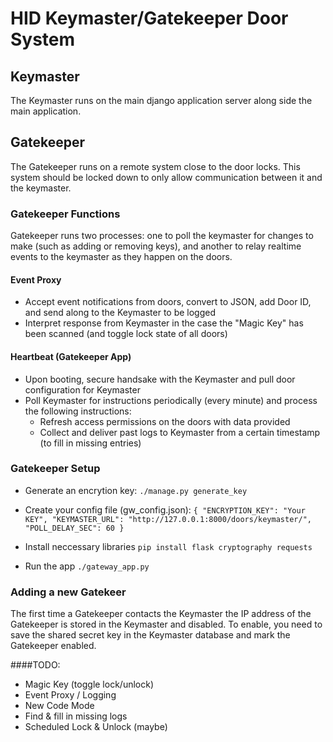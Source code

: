 # HID Keymaster/Gatekeeper Door System

## Keymaster

The Keymaster runs on the main django application server along side the main application. 

## Gatekeeper

The Gatekeeper runs on a remote system close to the door locks.  This system should be locked down to only allow communication between it and the keymaster.

### Gatekeeper Functions
Gatekeeper runs two processes: one to poll the keymaster for changes to make (such as adding or removing keys), and another to relay realtime events to the keymaster as they happen on the doors.

#### Event Proxy
 * Accept event notifications from doors, convert to JSON, add Door ID, and send along to the Keymaster to be logged
 * Interpret response from Keymaster in the case the "Magic Key" has been scanned (and toggle lock state of all doors)
 
#### Heartbeat (Gatekeeper App)
 * Upon booting, secure handsake with the Keymaster and pull door configuration for Keymaster
 * Poll Keymaster for instructions periodically (every minute) and process the following instructions:
   * Refresh access permissions on the doors with data provided
   * Collect and deliver past logs to Keymaster from a certain timestamp (to fill in missing entries)

### Gatekeeper Setup

* Generate an encrytion key:
`
./manage.py generate_key
`

* Create your config file (gw_config.json):
`
{
   "ENCRYPTION_KEY": "Your KEY",
   "KEYMASTER_URL": "http://127.0.0.1:8000/doors/keymaster/",
   "POLL_DELAY_SEC": 60
}
`

* Install neccessary libraries
`
pip install flask cryptography requests
`

* Run the app
`
./gateway_app.py
`

### Adding a new Gatekeer

The first time a Gatekeeper contacts the Keymaster the IP address of the Gatekeeper is stored in the Keymaster and disabled.  To enable, you need to save the shared secret key in the Keymaster database and mark the Gatekeeper enabled.

####TODO: 
 * Magic Key (toggle lock/unlock)
 * Event Proxy / Logging
 * New Code Mode
 * Find & fill in missing logs
 * Scheduled Lock & Unlock (maybe)
